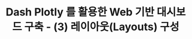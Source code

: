 ﻿---
title: "Dash Plotly 를 활용한 Web 기반 대시보드 구축 - (3) 레이아웃(Layouts) 구성"
last_modified_at: 2022-02-02 17:35:00 +0900
categories: 
  - Data Science
  - Tutorial
tags:
  - Dash
  - Plotly
  - Python
---

[comment]: <> (본 포스트는 [Dash 공식문서]&#40;https://dash.plotly.com/introduction&#41; 를 참고하였습니다.)


<br/>







